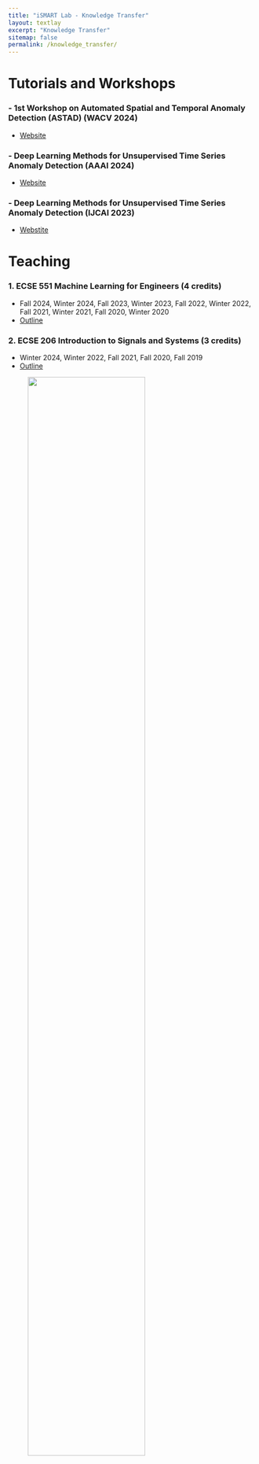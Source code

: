 ```yaml
---
title: "iSMART Lab - Knowledge Transfer"
layout: textlay
excerpt: "Knowledge Transfer"
sitemap: false
permalink: /knowledge_transfer/
---
```


# Tutorials and Workshops

### - 1st Workshop on Automated Spatial and Temporal Anomaly Detection (ASTAD) (WACV 2024)
  * [Website](https://ismart.ece.mcgill.ca/wacv24/)

### - Deep Learning Methods for Unsupervised Time Series Anomaly Detection (AAAI 2024)
  * [Website](https://ismart.ece.mcgill.ca/aaai24/)

### - Deep Learning Methods for Unsupervised Time Series Anomaly Detection (IJCAI 2023)
  * [Webstite](https://ismart.ece.mcgill.ca/ijcai23/)





# Teaching

### 1. ECSE 551 Machine Learning for Engineers (4 credits)
  * Fall 2024, Winter 2024, Fall 2023, Winter 2023, Fall 2022, Winter 2022, Fall 2021, Winter 2021, Fall 2020, Winter 2020
  * [Outline](http://www.ece.mcgill.ca/~narman1/ECSE551/ECSE551-Outline-Armanfard.pdf)

### 2. ECSE 206 Introduction to Signals and Systems (3 credits)
  * Winter 2024, Winter 2022, Fall 2021, Fall 2020, Fall 2019
  * [Outline](https://www.mcgill.ca/study/2021-2022/courses/ecse-206)


<figure>
<img src="{{ site.url }}{{ site.baseurl }}/images/picpic/Gallery/class.jpg" width="75%">
</figure>
